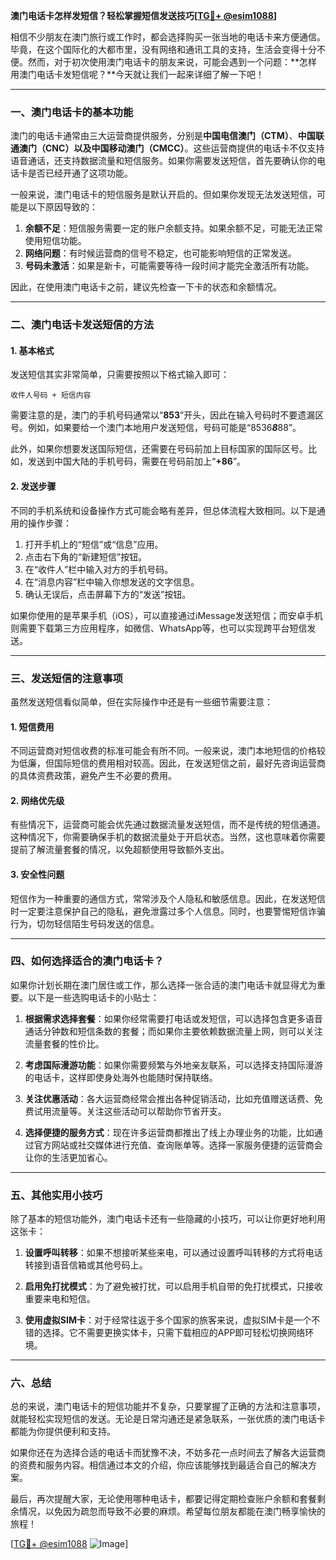 **澳门电话卡怎样发短信？轻松掌握短信发送技巧[[TG💪+ @esim1088](https://t.me/s/esim1088)]**

相信不少朋友在澳门旅行或工作时，都会选择购买一张当地的电话卡来方便通信。毕竟，在这个国际化的大都市里，没有网络和通讯工具的支持，生活会变得十分不便。然而，对于初次使用澳门电话卡的朋友来说，可能会遇到一个问题：**怎样用澳门电话卡发短信呢？**今天就让我们一起来详细了解一下吧！

---

### 一、澳门电话卡的基本功能

澳门的电话卡通常由三大运营商提供服务，分别是**中国电信澳门（CTM）**、**中国联通澳门（CNC）**以及**中国移动澳门（CMCC）**。这些运营商提供的电话卡不仅支持语音通话，还支持数据流量和短信服务。如果你需要发送短信，首先要确认你的电话卡是否已经开通了这项功能。

一般来说，澳门电话卡的短信服务是默认开启的。但如果你发现无法发送短信，可能是以下原因导致的：

1. **余额不足**：短信服务需要一定的账户余额支持。如果余额不足，可能无法正常使用短信功能。
2. **网络问题**：有时候运营商的信号不稳定，也可能影响短信的正常发送。
3. **号码未激活**：如果是新卡，可能需要等待一段时间才能完全激活所有功能。

因此，在使用澳门电话卡之前，建议先检查一下卡的状态和余额情况。

---

### 二、澳门电话卡发送短信的方法

#### 1. 基本格式

发送短信其实非常简单，只需要按照以下格式输入即可：

```
收件人号码 + 短信内容
```

需要注意的是，澳门的手机号码通常以“**853**”开头，因此在输入号码时不要遗漏区号。例如，如果要给一个澳门本地用户发送短信，号码可能是“8536***8***88”。

此外，如果你想要发送国际短信，还需要在号码前加上目标国家的国际区号。比如，发送到中国大陆的手机号码，需要在号码前加上“**+86**”。

#### 2. 发送步骤

不同的手机系统和设备操作方式可能会略有差异，但总体流程大致相同。以下是通用的操作步骤：

1. 打开手机上的“短信”或“信息”应用。
2. 点击右下角的“新建短信”按钮。
3. 在“收件人”栏中输入对方的手机号码。
4. 在“消息内容”栏中输入你想发送的文字信息。
5. 确认无误后，点击屏幕下方的“发送”按钮。

如果你使用的是苹果手机（iOS），可以直接通过iMessage发送短信；而安卓手机则需要下载第三方应用程序，如微信、WhatsApp等，也可以实现跨平台短信发送。

---

### 三、发送短信的注意事项

虽然发送短信看似简单，但在实际操作中还是有一些细节需要注意：

#### 1. 短信费用

不同运营商对短信收费的标准可能会有所不同。一般来说，澳门本地短信的价格较为低廉，但国际短信的费用相对较高。因此，在发送短信之前，最好先咨询运营商的具体资费政策，避免产生不必要的费用。

#### 2. 网络优先级

有些情况下，运营商可能会优先通过数据流量发送短信，而不是传统的短信通道。这种情况下，你需要确保手机的数据流量处于开启状态。当然，这也意味着你需要提前了解流量套餐的情况，以免超额使用导致额外支出。

#### 3. 安全性问题

短信作为一种重要的通信方式，常常涉及个人隐私和敏感信息。因此，在发送短信时一定要注意保护自己的隐私，避免泄露过多个人信息。同时，也要警惕短信诈骗行为，切勿轻信陌生号码发送的信息。

---

### 四、如何选择适合的澳门电话卡？

如果你计划长期在澳门居住或工作，那么选择一张合适的澳门电话卡就显得尤为重要。以下是一些选购电话卡的小贴士：

1. **根据需求选择套餐**：如果你经常需要打电话或发短信，可以选择包含更多语音通话分钟数和短信条数的套餐；而如果你主要依赖数据流量上网，则可以关注流量套餐的性价比。
   
2. **考虑国际漫游功能**：如果你需要频繁与外地亲友联系，可以选择支持国际漫游的电话卡，这样即使身处海外也能随时保持联络。

3. **关注优惠活动**：各大运营商经常会推出各种促销活动，比如充值赠送话费、免费试用流量等。关注这些活动可以帮助你节省开支。

4. **选择便捷的服务方式**：现在许多运营商都推出了线上办理业务的功能，比如通过官方网站或社交媒体进行充值、查询账单等。选择一家服务便捷的运营商会让你的生活更加省心。

---

### 五、其他实用小技巧

除了基本的短信功能外，澳门电话卡还有一些隐藏的小技巧，可以让你更好地利用这张卡：

1. **设置呼叫转移**：如果不想接听某些来电，可以通过设置呼叫转移的方式将电话转接到语音信箱或其他号码上。

2. **启用免打扰模式**：为了避免被打扰，可以启用手机自带的免打扰模式，只接收重要来电和短信。

3. **使用虚拟SIM卡**：对于经常往返于多个国家的旅客来说，虚拟SIM卡是一个不错的选择。它不需要更换实体卡，只需下载相应的APP即可轻松切换网络环境。

---

### 六、总结

总的来说，澳门电话卡的短信功能并不复杂，只要掌握了正确的方法和注意事项，就能轻松实现短信的发送。无论是日常沟通还是紧急联系，一张优质的澳门电话卡都能为你提供便利和支持。

如果你还在为选择合适的电话卡而犹豫不决，不妨多花一点时间去了解各大运营商的资费和服务内容。相信通过本文的介绍，你应该能够找到最适合自己的解决方案。

最后，再次提醒大家，无论使用哪种电话卡，都要记得定期检查账户余额和套餐剩余情况，以免因为疏忽而导致不必要的麻烦。希望每位朋友都能在澳门畅享愉快的旅程！

[[TG💪+ @esim1088](https://t.me/s/esim1088) ![Image](https://i.postimg.cc/4NQfJmqS/Snipaste-2025-05-13-00-14-12.png)]
